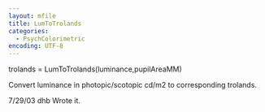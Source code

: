 ```yaml
---
layout: mfile
title: LumToTrolands
categories:
  - PsychColorimetric
encoding: UTF-8
---
```


trolands = LumToTrolands(luminance,pupilAreaMM)

Convert luminance in photopic/scotopic cd/m2 to corresponding
trolands.

7/29/03  dhb  Wrote it.